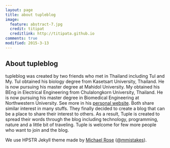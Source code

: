 ```yaml
---
layout: page
title: about tupleblog
image:
  feature: abstract-7.jpg
  credit: titipat
  creditlink: http://titipata.github.io
comments: true
modified: 2015-3-13
---
```


## About tupleblog

tupleblog was created by two friends who met in Thailand including Tul and My. Tul obtained his biology degree from Kasetsart University, Thailand. He is now pursuing his master degree at Mahidol University. My obtained his BEng in Electrical Engineering from Chulalongkorn University, Thailand. He is now pursuing his master degree in Biomedical Engineering at Northwestern University. See more in his [personal website](http://titipata.github.io). Both share similar interest in many stuffs. They finally decided to create a blog that can be a place to share their interest to others. As a result, Tuple is created to spread their words through the blog including technology, programming, nature and a little bit of traveling. Tuple is welcome for few more people who want to join and the blog.

We use HPSTR Jekyll theme made by [Michael Rose](https://github.com/mmistakes) ([@mmistakes](https://twitter.com/mmistakes/)).
